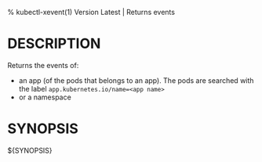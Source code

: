 % kubectl-xevent(1) Version Latest | Returns events
# DESCRIPTION

Returns the events of:
* an app (of the pods that belongs to an app). The pods are searched with the label `app.kubernetes.io/name=<app name>`
* or a namespace


# SYNOPSIS

${SYNOPSIS}


